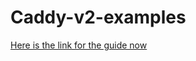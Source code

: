 # Caddy-v2-examples

[Here is the link for the guide now](https://github.com/DoTheEvo/selfhosted-apps-docker/tree/master/caddy_v2)
